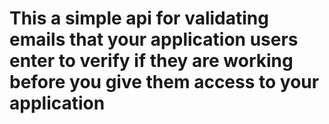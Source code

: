 # This a simple api for validating emails that your application users enter to verify if they are working before you give them access to your application